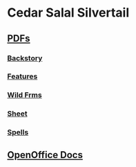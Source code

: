 # Cedar Salal Silvertail

## [PDFs](https://github.com/pparocza/GHDnD/tree/PC/cedar-salal-silvertail/Characters/PC/PC_Druid/PC_SHEET_Sorcerer/PDF)

### [Backstory](https://github.com/pparocza/GHDnD/blob/PC/cedar-salal-silvertail/Characters/PC/PC_Druid/PC_SHEET_Druid/PDF/PC_BSTR_Druid.pdf)
### [Features](https://github.com/pparocza/GHDnD/blob/PC/cedar-salal-silvertail/Characters/PC/PC_Druid/PC_SHEET_Druid/PDF/PC_FEATURES_Druid.pdf)
### [Wild Frms](https://github.com/pparocza/GHDnD/blob/PC/cedar-salal-silvertail/Characters/PC/PC_Druid/PC_SHEET_Druid/PDF/PC_MTMGC_Druid.pdf)
### [Sheet](https://github.com/pparocza/GHDnD/blob/PC/cedar-salal-silvertail/Characters/PC/PC_Druid/PC_SHEET_Druid/PDF/PC_SHEET_Druid.pdf)
### [Spells](https://github.com/pparocza/GHDnD/blob/PC/cedar-salal-silvertail/Characters/PC/PC_Druid/PC_SHEET_Druid/PDF/PC_SPELLS_Druid.pdf)

## [OpenOffice Docs](https://github.com/pparocza/GHDnD/tree/Doc/cedar-salal-silvertail/Characters/PC/PC_Druid/PC_SHEET_Druid/PDF)
